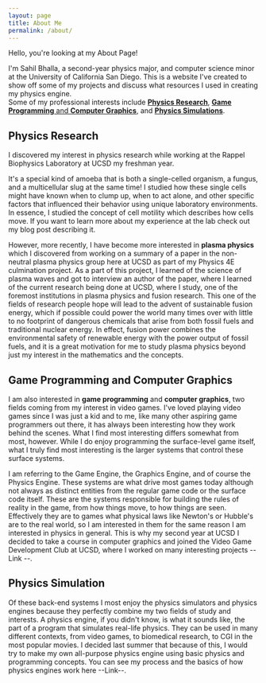 ```yaml
---
layout: page
title: About Me
permalink: /about/
---
```

Hello, you're looking at my About Page!     
   
I'm Sahil Bhalla, a second-year physics major, and computer science minor at the University of California San Diego. This is a website I've created to show off some of my projects and discuss what resources I used in creating my physics engine.  
Some of my professional interests include [**Physics Research**](#physics-research), [**Game Programming** and **Computer Graphics**](#game-programming-and-computer-graphics), and [**Physics Simulations**](#physics-simulation).

## Physics Research
I discovered my interest in physics research while working at the Rappel Biophysics Laboratory at UCSD my freshman year.    

It's a special kind of amoeba that is both a single-celled organism, a fungus, and a multicellular slug at the same time! I studied how these single cells might have known when to clump up, when to act alone, and other specific factors that influenced their behavior using unique laboratory environments. In essence, I studied the concept of cell motility which describes how cells move. If you want to learn more about my experience at the lab check out my blog post describing it.   

However, more recently, I have become more interested in **plasma physics** which I discovered from working on a summary of a paper in the non-neutral plasma physics group here at UCSD as part of my Physics 4E culmination project. As a part of this project, I learned of the science of plasma waves and got to interview an author of the paper, where I learned of the current research being done at UCSD, where I study, one of the foremost institutions in plasma physics and fusion research. This one of the fields of research people hope will lead to the advent of sustainable fusion energy, which if possible could power the world many times over with little to no footprint of dangerous chemicals that arise from both fossil fuels and traditional nuclear energy. In effect, fusion power combines the environmental safety of renewable energy with the power output of fossil fuels, and it is a great motivation for me to study plasma physics beyond just my interest in the mathematics and the concepts. 

## Game Programming and Computer Graphics
I am also interested in **game programming** and **computer graphics**, two fields coming from my interest in video games. I've loved playing video games since I was just a kid and to me, like many other aspiring game programmers out there, it has always been interesting how they work behind the scenes. What I find most interesting differs somewhat from most, however. While I do enjoy programming the surface-level game itself, what I truly find most interesting is the larger systems that control these surface systems.   

I am referring to the Game Engine, the Graphics Engine, and of course the Physics Engine. These systems are what drive most games today although not always as distinct entities from the regular game code or the surface code itself. These are the systems responsible for building the rules of reality in the game, from how things move, to how things are seen. Effectively they are to games what physical laws like Newton's or Hubble's are to the real world, so I am interested in them for the same reason I am interested in physics in general. This is why my second year at UCSD I decided to take a course in computer graphics and joined the Video Game Development Club at UCSD, where I worked on many interesting projects -- Link --.

## Physics Simulation
Of these back-end systems I most enjoy the physics simulators and physics engines because they perfectly combine my two fields of study and interests. A physics engine, if you didn't know, is what it sounds like, the part of a program that simulates real-life physics. They can be used in many different contexts, from video games, to biomedical research, to CGI in the most popular movies. I decided last summer that because of this, I would try to make my own all-purpose physics engine using basic physics and programming concepts. You can see my process and the basics of how physics engines work here --Link--.